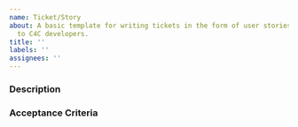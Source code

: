 ```yaml
---
name: Ticket/Story
about: A basic template for writing tickets in the form of user stories to hand out
  to C4C developers.
title: ''
labels: ''
assignees: ''
---
```


### Description

<!--
Consider phrasing a feature request in the form of a user story (https://dannorth.net/whats-in-a-story/)

Narrative:
As a [role]
I want [feature]
So that [benefit]

-->

### Acceptance Criteria

<!--
Scenario 1: Title
Given [context]
  And [some more context]...
When  [event]
Then  [outcome]
  And [another outcome]...

Scenario 2: ...
-->

